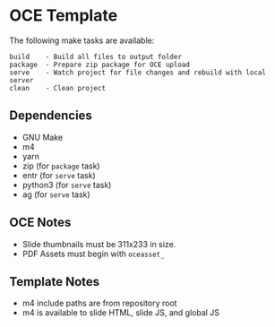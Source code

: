 # OCE Template

The following make tasks are available:

    build    - Build all files to output folder
    package  - Prepare zip package for OCE upload
    serve    - Watch project for file changes and rebuild with local server
    clean    - Clean project

## Dependencies

* GNU Make
* m4
* yarn
* zip (for `package` task)
* entr (for `serve` task)
* python3 (for `serve` task)
* ag (for `serve` task)

## OCE Notes

* Slide thumbnails must be 311x233 in size.
* PDF Assets must begin with `oceasset_`

## Template Notes

* m4 include paths are from repository root
* m4 is available to slide HTML, slide JS, and global JS
